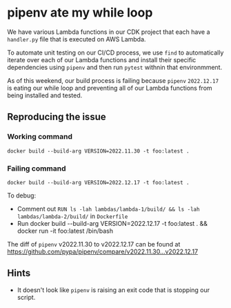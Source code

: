 # pipenv ate my while loop

We have various Lambda functions in our CDK project that each have a `handler.py` file that is executed on AWS Lambda.

To automate unit testing on our CI/CD process, we use `find` to automatically iterate over each of our Lambda functions and install their specific dependencies using `pipenv` and then run `pytest`  withnin that environmment.

As of this weekend, our build process is failing because `pipenv` `2022.12.17` is eating our while loop and preventing all of our Lambda functions from being installed and tested.


## Reproducing the issue

### Working command

```
docker build --build-arg VERSION=2022.11.30 -t foo:latest .
```

### Failing command

```
docker build --build-arg VERSION=2022.12.17 -t foo:latest .
```

To debug:

* Comment out `RUN ls -lah lambdas/lambda-1/build/ && ls -lah lambdas/lambda-2/build/` in `Dockerfile`
* Run docker build --build-arg VERSION=2022.12.17 -t foo:latest . && docker run -it foo:latest /bin/bash

The diff of `pipenv` v2022.11.30 to v2022.12.17 can be found at https://github.com/pypa/pipenv/compare/v2022.11.30...v2022.12.17


## Hints

* It doesn't look like `pipenv` is raising an exit code that is stopping our script.
